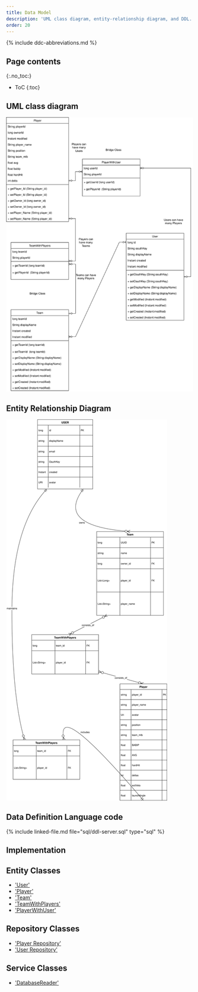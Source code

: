 ```yaml
---
title: Data Model
description: 'UML class diagram, entity-relationship diagram, and DDL.'
order: 20
---
```


{% include ddc-abbreviations.md %}

## Page contents
{:.no_toc:}

- ToC
  {:toc}

## UML class diagram
[![DeltaDraft UML Class Diagram](img/delta-draft-uml.svg)](pdf/delta-draft-uml.pdf)

## Entity Relationship Diagram
[![DeltaDraft UML Class Diagram](img/delta-draft-erd.svg)](pdf/delta-draft-erd.pdf)

## Data Definition Language code

{% include linked-file.md file="sql/ddl-server.sql" type="sql" %}

## Implementation

## Entity Classes

- ['User'](https://github.com/ddc-java-21/delta-draft-tmomonet/blob/main/app/src/main/java/edu/cnm/deepdive/deltadraft/model/entity/User.java)
- ['Player'](https://github.com/ddc-java-21/delta-draft-tmomonet/blob/main/app/src/main/java/edu/cnm/deepdive/deltadraft/model/entity/Team.java)
- ['Team'](https://github.com/ddc-java-21/delta-draft-tmomonet/blob/main/app/src/main/java/edu/cnm/deepdive/deltadraft/model/entity/Team.java)
- ['TeamWithPlayers'](https://github.com/ddc-java-21/delta-draft-tmomonet/blob/main/app/src/main/java/edu/cnm/deepdive/deltadraft/model/entity/crossref/playerteam/TeamWithPlayers.java)
- ['PlayerWithUser'](https://github.com/ddc-java-21/delta-draft-tmomonet/blob/main/app/src/main/java/edu/cnm/deepdive/deltadraft/model/entity/crossref/playeruser/PlayerWithUsers.java)

## Repository Classes

- ['Player Repository'](https://github.com/ddc-java-21/delta-draft-tmomonet/blob/main/app/src/main/java/edu/cnm/deepdive/deltadraft/service/PlayerRepository.java)
- ['User Repository'](https://github.com/ddc-java-21/delta-draft-tmomonet/blob/main/app/src/main/java/edu/cnm/deepdive/deltadraft/service/UserRepository.java)

## Service Classes

- ['DatabaseReader'](https://github.com/ddc-java-21/delta-draft-tmomonet/blob/main/app/src/main/java/edu/cnm/deepdive/deltadraft/service/csv/DatabaseReader.java)